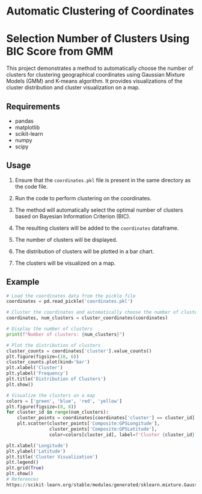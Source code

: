 # Automatic Clustering of Coordinates
# Selection  Number of Clusters Using BIC Score from GMM

This project demonstrates a method to automatically choose the number of clusters for clustering geographical coordinates using Gaussian Mixture Models (GMM) and K-means algorithm. It provides visualizations of the cluster distribution and cluster visualization on a map.

## Requirements

- pandas
- matplotlib
- scikit-learn
- numpy
- scipy

## Usage

1. Ensure that the `coordinates.pkl` file is present in the same directory as the code file.

2. Run the code to perform clustering on the coordinates.

3. The method will automatically select the optimal number of clusters based on Bayesian Information Criterion (BIC).

4. The resulting clusters will be added to the `coordinates` dataframe.

5. The number of clusters will be displayed.

6. The distribution of clusters will be plotted in a bar chart.

7. The clusters will be visualized on a map.

## Example

```python
# Load the coordinates data from the pickle file
coordinates = pd.read_pickle('coordinates.pkl')

# Cluster the coordinates and automatically choose the number of clusters
coordinates, num_clusters = cluster_coordinates(coordinates)

# Display the number of clusters
print(f"Number of clusters: {num_clusters}")

# Plot the distribution of clusters
cluster_counts = coordinates['cluster'].value_counts()
plt.figure(figsize=(10, 6))
cluster_counts.plot(kind='bar')
plt.xlabel('Cluster')
plt.ylabel('Frequency')
plt.title('Distribution of Clusters')
plt.show()

# Visualize the clusters on a map
colors = ['green', 'blue', 'red', 'yellow']
plt.figure(figsize=(8, 8))
for cluster_id in range(num_clusters):
    cluster_points = coordinates[coordinates['cluster'] == cluster_id]
    plt.scatter(cluster_points['Composite:GPSLongitude'], 
                cluster_points['Composite:GPSLatitude'],
                color=colors[cluster_id], label=f'Cluster {cluster_id}')

plt.xlabel('Longitude')
plt.ylabel('Latitude')
plt.title('Cluster Visualization')
plt.legend()
plt.grid(True)
plt.show()
# References
https://scikit-learn.org/stable/modules/generated/sklearn.mixture.GaussianMixture.html

